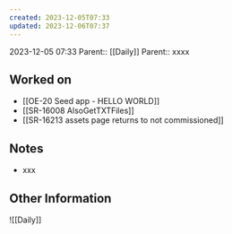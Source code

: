 ```yaml
---
created: 2023-12-05T07:33
updated: 2023-12-06T07:37
---
```

2023-12-05 07:33
Parent:: [[Daily]] 
Parent:: xxxx
## Worked on

- [[OE-20 Seed app - HELLO WORLD]]
- [[SR-16008 AlsoGetTXTFiles]]
- [[SR-16213 assets page returns to not commissioned]]

## Notes

- xxx

## Other Information

![[Daily]]
